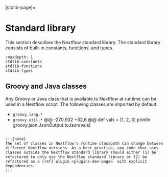 (stdlib-page)=

# Standard library

This section describes the Nextflow standard library. The standard library consists of built-in constants, functions, and types.

```{toctree}
:maxdepth: 1
stdlib-constants
stdlib-functions
stdlib-types
```

## Groovy and Java classes

Any Groovy or Java class that is available to Nextflow at runtime can be used in a Nextflow script. The following classes are imported by default:

- `groovy.lang.*`
- `groovy.util.*`
	@@ -270,932 +32,6 @@ def vals = [1, 2, 3]
println groovy.json.JsonOutput.toJson(vals)
```

:::{note}
The set of classes in Nextflow's runtime classpath can change between different Nextflow versions. As a best practice, any code that uses classes outside the Nextflow standard library should either (1) be refactored to only use the Nextflow standard library or (2) be refactored as a {ref}`plugin <plugins-dev-page>` with explicit dependencies.
:::
